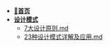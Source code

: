 - [**📖首页**](/README.md)
- [**设计模式**](/计算机基础/设计模式/README.md)
    - [7大设计原则.md](/计算机基础/设计模式/7大设计原则.md)
    - [23种设计模式详解及应用.md](/计算机基础/设计模式/23种设计模式详解及应用.md)
